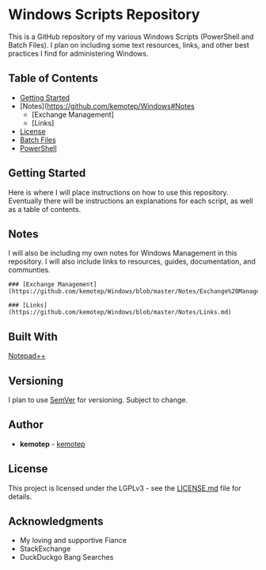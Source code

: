 # Windows Scripts Repository

This is a GitHub repository of my various Windows Scripts (PowerShell and Batch Files). I plan on including some text resources, links, and other best practices I find for administering Windows.

## Table of Contents

* [Getting Started](https://github.com/kemotep/Windows#getting-started)
* [Notes](https://github.com/kemotep/Windows#Notes
	* [Exchange Management]
	* [Links]	
* [License](LICENSE.md)
* [Batch Files](https://github.com/kemotep/Windows/tree/master/BatchFiles)
* [PowerShell](https://github.com/kemotep/Windows/tree/master/PowerShell)


## Getting Started

Here is where I will place instructions on how to use this repository. Eventually there will be instructions an explanations for each script, as well as a table of contents.

## Notes

I will also be including my own notes for Windows Management in this repository. I will also include links to resources, guides, documentation, and communties.

	### [Exchange Management](https://github.com/kemotep/Windows/blob/master/Notes/Exchange%20Management.md)

	### [Links](https://github.com/kemotep/Windows/blob/master/Notes/Links.md)


## Built With

[Notepad++](https://notepad-plus-plus.org/)

## Versioning

I plan to use [SemVer](http://semver.org/) for versioning. Subject to change.

## Author

* **kemotep** - [kemotep](https://github.com/kemotep)

## License

This project is licensed under the LGPLv3 - see the [LICENSE.md](LICENSE.md) file for details.

## Acknowledgments

* My loving and supportive Fiance
* StackExchange
* DuckDuckgo Bang Searches